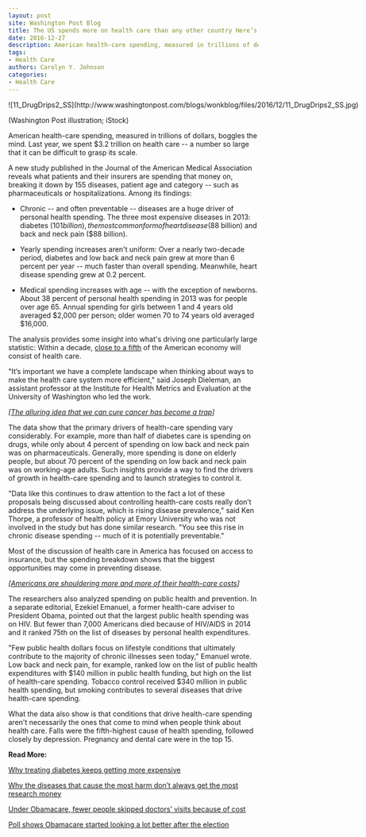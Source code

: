 ```yaml
---
layout: post
site: Washington Post Blog
title: The US spends more on health care than any other country Here’s what we’re buying
date: 2016-12-27
description: American health-care spending, measured in trillions of dollars, boggles the mind. Last year, we spent $3.2 trillion on health care -- a number so large that it can be difficult to grasp its scale. A new study published in the Journal of the American Medical Association reveals what patients and their insurers are spending that money […]
tags: 
- Health Care
authors: Carolyn Y. Johnson
categories: 
- Health Care
---
```


<div id="attachment_210851" style="width: 2610px" class="wp-caption aligncenter">![11_DrugDrips2_SS](http://www.washingtonpost.com/blogs/wonkblog/files/2016/12/11_DrugDrips2_SS.jpg)

(Washington Post illustration; iStock)

</div>

American health-care spending, measured in trillions of dollars, boggles the mind. Last year, we spent $3.2 trillion on health care -- a number so large that it can be difficult to grasp its scale.

A new study published in the Journal of the American Medical Association reveals what patients and their insurers are spending that money on, breaking it down by 155 diseases, patient age and category -- such as pharmaceuticals or hospitalizations. Among its findings:

*   Chronic -- and often preventable -- diseases are a huge driver of personal health spending. The three most expensive diseases in 2013: diabetes ($101 billion), the most common form of heart disease ($88 billion) and back and neck pain ($88 billion).

*   Yearly spending increases aren't uniform: Over a nearly two-decade period, diabetes and low back and neck pain grew at more than 6 percent per year -- much faster than overall spending. Meanwhile, heart disease spending grew at 0.2 percent.

*   Medical spending increases with age -- with the exception of newborns. About 38 percent of personal health spending in 2013 was for people over age 65\. Annual spending for girls between 1 and 4 years old averaged $2,000 per person; older women 70 to 74 years old averaged $16,000.

The analysis provides some insight into what's driving one particularly large statistic: Within a decade, [close to a fifth](https://www.washingtonpost.com/news/wonk/wp/2015/07/28/by-2024-health-spending-will-be-nearly-a-fifth-of-the-economy/?utm_term=.819fa4ee95f0) of the American economy will consist of health care.

"It’s important we have a complete landscape when thinking about ways to make the health care system more efficient," said Joseph Dieleman, an assistant professor at the Institute for Health Metrics and Evaluation at the University of Washington who led the work.

_[[The alluring idea that we can cure cancer has become a trap](https://www.washingtonpost.com/news/wonk/wp/2015/08/06/the-alluring-idea-that-we-can-cure-cancer-has-become-a-trap/?utm_term=.015725a549c9)]_

The data show that the primary drivers of health-care spending vary considerably. For example, more than half of diabetes care is spending on drugs, while only about 4 percent of spending on low back and neck pain was on pharmaceuticals. Generally, more spending is done on elderly people, but about 70 percent of the spending on low back and neck pain was on working-age adults. Such insights provide a way to find the drivers of growth in health-care spending and to launch strategies to control it.

"Data like this continues to draw attention to the fact a lot of these proposals being discussed about controlling health-care costs really don’t address the underlying issue, which is rising disease prevalence," said Ken Thorpe, a professor of health policy at Emory University who was not involved in the study but has done similar research. "You see this rise in chronic disease spending -- much of it is potentially preventable."

Most of the discussion of health care in America has focused on access to insurance, but the spending breakdown shows that the biggest opportunities may come in preventing disease.

_[[Americans are shouldering more and more of their health-care costs](https://www.washingtonpost.com/news/wonk/wp/2016/06/27/one-reason-a-historic-slowdown-in-health-spending-didnt-feel-like-it/?utm_term=.3f60fedeabc9)]_

The researchers also analyzed spending on public health and prevention. In a separate editorial, Ezekiel Emanuel, a former health-care adviser to President Obama, pointed out that the largest public health spending was on HIV. But fewer than 7,000 Americans died because of HIV/AIDS in 2014 and it ranked 75th on the list of diseases by personal health expenditures.

"Few public health dollars focus on lifestyle conditions that ultimately contribute to the majority of chronic illnesses seen today," Emanuel wrote. Low back and neck pain, for example, ranked low on the list of public health expenditures with $140 million in public health funding, but high on the list of health-care spending. Tobacco control received $340 million in public health spending, but smoking contributes to several diseases that drive health-care spending.

What the data also show is that conditions that drive health-care spending aren't necessarily the ones that come to mind when people think about health care. Falls were the fifth-highest cause of health spending, followed closely by depression. Pregnancy and dental care were in the top 15.

**Read More:**

[Why treating diabetes keeps getting more expensive](https://www.washingtonpost.com/news/wonk/wp/2016/10/31/why-insulin-prices-have-kept-rising-for-95-years/?utm_term=.f1baf330d42c)

[Why the diseases that cause the most harm don’t always get the most research money](https://www.washingtonpost.com/news/wonk/wp/2015/07/17/why-the-diseases-that-cause-the-most-harm-dont-always-get-the-most-research-money/?utm_term=.e2e455d95194)

[Under Obamacare, fewer people skipped doctors’ visits because of cost](https://www.washingtonpost.com/news/wonk/wp/2016/12/21/under-obamacare-fewer-people-skipped-doctors-visits-due-to-cost/?utm_term=.cc5db6cb4ed7)

<div id="topper-headline-wrapper" class="col-xs-12 col-sm-8 col-lg-9">

[Poll shows Obamacare started looking a lot better after the election](https://www.washingtonpost.com/news/wonk/wp/2016/12/01/poll-shows-obamacare-started-looking-a-lot-better-after-the-election/?utm_term=.5ffa2d6e5a78)

</div>

